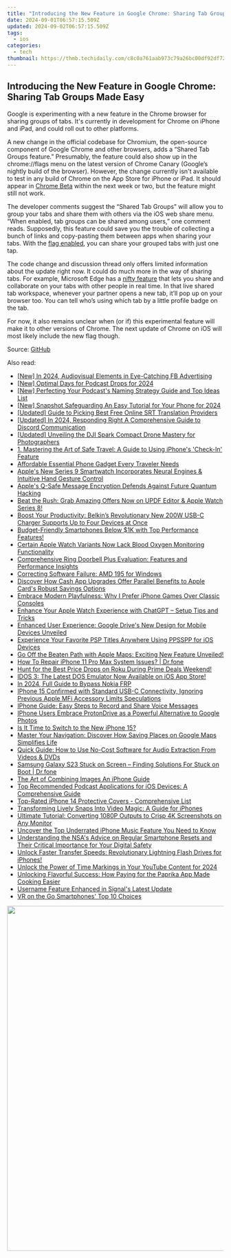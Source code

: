 ```yaml
---
title: "Introducing the New Feature in Google Chrome: Sharing Tab Groups Made Easy"
date: 2024-09-01T06:57:15.509Z
updated: 2024-09-02T06:57:15.509Z
tags:
  - ios
categories:
  - tech
thumbnail: https://thmb.techidaily.com/c8c0a761aab973c79a26bc00df92df723a573173c058dc152cef52dc4b741fd1.jpg
---
```


## Introducing the New Feature in Google Chrome: Sharing Tab Groups Made Easy

Google is experimenting with a new feature in the Chrome browser for sharing groups of tabs. It's currently in development for Chrome on iPhone and iPad, and could roll out to other platforms.

 A new change in the official codebase for Chromium, the open-source component of Google Chrome and other browsers, adds a “Shared Tab Groups feature.” Presumably, the feature could also show up in the chrome://flags menu on the latest version of Chrome Canary (Google’s nightly build of the browser). However, the change currently isn't available to test in any build of Chrome on the App Store for iPhone or iPad. It should appear in [Chrome Beta](https://www.google.com/chrome/beta/) within the next week or two, but the feature might still not work.

 The developer comments suggest the “Shared Tab Groups” will allow you to group your tabs and share them with others via the iOS web share menu. “When enabled, tab groups can be shared among users,” one comment reads. Supposedly, this feature could save you the trouble of collecting a bunch of links and copy-pasting them between apps when sharing your tabs. With the [flag enabled](https://apple-account.techidaily.com/icloud-separation-how-to-disconnect-apple-iphone-14-pro-max-and-ipad-by-drfone-ios/), you can share your grouped tabs with just one tap.

 The code change and discussion thread only offers limited information about the update right now. It could do much more in the way of sharing tabs. For example, Microsoft Edge has a [nifty feature](https://techtrends.techidaily.com/the-ultimate-list-of-5-innovative-apps-designed-to-help-you-forge-lasting-bonds/) that lets you share and collaborate on your tabs with other people in real time. In that live shared tab workspace, whenever your partner opens a new tab, it’ll pop up on your browser too. You can tell who’s using which tab by a little profile badge on the tab.

 For now, it also remains unclear when (or if) this experimental feature will make it to other versions of Chrome. The next update of Chrome on iOS will most likely include the new flag though.

 Source: [GitHub](https://github.com/chromium/chromium/commit/10d7d6ad77579616d8cf14af71f1e9e643d16453)

<ins class="adsbygoogle"
     style="display:block"
     data-ad-format="autorelaxed"
     data-ad-client="ca-pub-7571918770474297"
     data-ad-slot="1223367746"></ins>



<ins class="adsbygoogle"
     style="display:block"
     data-ad-client="ca-pub-7571918770474297"
     data-ad-slot="8358498916"
     data-ad-format="auto"
     data-full-width-responsive="true"></ins>

<span class="atpl-alsoreadstyle">Also read:</span>
<div><ul>
<li><a href="https://facebook-video-recording.techidaily.com/new-in-2024-audiovisual-elements-in-eye-catching-fb-advertising/"><u>[New] In 2024, Audiovisual Elements in Eye-Catching FB Advertising</u></a></li>
<li><a href="https://fox-http.techidaily.com/new-optimal-days-for-podcast-drops-for-2024/"><u>[New] Optimal Days for Podcast Drops for 2024</u></a></li>
<li><a href="https://article-posts.techidaily.com/new-perfecting-your-podcasts-naming-strategy-guide-and-top-ideas-list/"><u>[New] Perfecting Your Podcast's Naming Strategy  Guide and Top Ideas List</u></a></li>
<li><a href="https://snapchat-videos.techidaily.com/new-snapshot-safeguarding-an-easy-tutorial-for-your-phone-for-2024/"><u>[New] Snapshot Safeguarding  An Easy Tutorial for Your Phone for 2024</u></a></li>
<li><a href="https://some-knowledge.techidaily.com/updated-guide-to-picking-best-free-online-srt-translation-providers/"><u>[Updated] Guide to Picking Best Free Online SRT Translation Providers</u></a></li>
<li><a href="https://discord-videos.techidaily.com/updated-in-2024-responding-right-a-comprehensive-guide-to-discord-communication/"><u>[Updated] In 2024, Responding Right  A Comprehensive Guide to Discord Communication</u></a></li>
<li><a href="https://some-tips.techidaily.com/updated-unveiling-the-dji-spark-compact-drone-mastery-for-photographers/"><u>[Updated] Unveiling the DJI Spark  Compact Drone Mastery for Photographers</u></a></li>
<li><a href="https://os-tips.techidaily.com/1-mastering-the-art-of-safe-travel-a-guide-to-using-iphones-check-in-feature/"><u>1. Mastering the Art of Safe Travel: A Guide to Using iPhone's 'Check-In' Feature</u></a></li>
<li><a href="https://os-tips.techidaily.com/affordable-essential-phone-gadget-every-traveler-needs/"><u>Affordable Essential Phone Gadget Every Traveler Needs</u></a></li>
<li><a href="https://os-tips.techidaily.com/apples-new-series-9-smartwatch-incorporates-neural-engines-and-intuitive-hand-gesture-control/"><u>Apple's New Series 9 Smartwatch Incorporates Neural Engines & Intuitive Hand Gesture Control</u></a></li>
<li><a href="https://os-tips.techidaily.com/apples-q-safe-message-encryption-defends-against-future-quantum-hacking/"><u>Apple's Q-Safe Message Encryption Defends Against Future Quantum Hacking</u></a></li>
<li><a href="https://os-tips.techidaily.com/beat-the-rush-grab-amazing-offers-now-on-updf-editor-and-apple-watch-series-8/"><u>Beat the Rush: Grab Amazing Offers Now on UPDF Editor & Apple Watch Series 8!</u></a></li>
<li><a href="https://os-tips.techidaily.com/boost-your-productivity-belkins-revolutionary-new-200w-usb-c-charger-supports-up-to-four-devices-at-once/"><u>Boost Your Productivity: Belkin’s Revolutionary New 200W USB-C Charger Supports Up to Four Devices at Once</u></a></li>
<li><a href="https://os-tips.techidaily.com/budget-friendly-smartphones-below-1k-with-top-performance-features/"><u>Budget-Friendly Smartphones Below $1K with Top Performance Features!</u></a></li>
<li><a href="https://os-tips.techidaily.com/certain-apple-watch-variants-now-lack-blood-oxygen-monitoring-functionality/"><u>Certain Apple Watch Variants Now Lack Blood Oxygen Monitoring Functionality</u></a></li>
<li><a href="https://buynow-tips.techidaily.com/comprehensive-ring-doorbell-plus-evaluation-features-and-performance-insights/"><u>Comprehensive Ring Doorbell Plus Evaluation: Features and Performance Insights</u></a></li>
<li><a href="https://win11-tips.techidaily.com/correcting-software-failure-amd-195-for-windows/"><u>Correcting Software Failure: AMD 195 for Windows</u></a></li>
<li><a href="https://os-tips.techidaily.com/discover-how-cash-app-upgrades-offer-parallel-benefits-to-apple-cards-robust-savings-options/"><u>Discover How Cash App Upgrades Offer Parallel Benefits to Apple Card's Robust Savings Options</u></a></li>
<li><a href="https://os-tips.techidaily.com/embrace-modern-playfulness-why-i-prefer-iphone-games-over-classic-consoles/"><u>Embrace Modern Playfulness: Why I Prefer iPhone Games Over Classic Consoles</u></a></li>
<li><a href="https://os-tips.techidaily.com/enhance-your-apple-watch-experience-with-chatgpt-setup-tips-and-tricks/"><u>Enhance Your Apple Watch Experience with ChatGPT – Setup Tips and Tricks</u></a></li>
<li><a href="https://os-tips.techidaily.com/enhanced-user-experience-google-drives-new-design-for-mobile-devices-unveiled/"><u>Enhanced User Experience: Google Drive's New Design for Mobile Devices Unveiled</u></a></li>
<li><a href="https://os-tips.techidaily.com/experience-your-favorite-psp-titles-anywhere-using-ppsspp-for-ios-devices/"><u>Experience Your Favorite PSP Titles Anywhere Using PPSSPP for iOS Devices</u></a></li>
<li><a href="https://os-tips.techidaily.com/go-off-the-beaten-path-with-apple-maps-exciting-new-feature-unveiled/"><u>Go Off the Beaten Path with Apple Maps: Exciting New Feature Unveiled!</u></a></li>
<li><a href="https://blog-min.techidaily.com/how-to-repair-iphone-11-pro-max-system-issues-drfone-by-drfone-ios-system-repair-ios-system-repair/"><u>How To Repair iPhone 11 Pro Max System Issues? | Dr.fone</u></a></li>
<li><a href="https://buynow-help.techidaily.com/hunt-for-the-best-price-drops-on-roku-during-prime-deals-weekend/"><u>Hunt for the Best Price Drops on Roku During Prime Deals Weekend!</u></a></li>
<li><a href="https://os-tips.techidaily.com/idos-3-the-latest-dos-emulator-now-available-on-ios-app-store/"><u>IDOS 3: The Latest DOS Emulator Now Available on iOS App Store!</u></a></li>
<li><a href="https://android-frp.techidaily.com/in-2024-full-guide-to-bypass-nokia-frp-by-drfone-android/"><u>In 2024, Full Guide to Bypass Nokia FRP</u></a></li>
<li><a href="https://os-tips.techidaily.com/iphone-15-confirmed-with-standard-usb-c-connectivity-ignoring-previous-apple-mfi-accessory-limits-speculations/"><u>IPhone 15 Confirmed with Standard USB-C Connectivity, Ignoring Previous Apple MFi Accessory Limits Speculations</u></a></li>
<li><a href="https://os-tips.techidaily.com/iphone-guide-easy-steps-to-record-and-share-voice-messages/"><u>IPhone Guide: Easy Steps to Record and Share Voice Messages</u></a></li>
<li><a href="https://os-tips.techidaily.com/iphone-users-embrace-protondrive-as-a-powerful-alternative-to-google-photos/"><u>IPhone Users Embrace ProtonDrive as a Powerful Alternative to Google Photos</u></a></li>
<li><a href="https://os-tips.techidaily.com/is-it-time-to-switch-to-the-new-iphone-15/"><u>Is It Time to Switch to the New iPhone 15?</u></a></li>
<li><a href="https://os-tips.techidaily.com/master-your-navigation-discover-how-saving-places-on-google-maps-simplifies-life/"><u>Master Your Navigation: Discover How Saving Places on Google Maps Simplifies Life</u></a></li>
<li><a href="https://some-knowledge.techidaily.com/quick-guide-how-to-use-no-cost-software-for-audio-extraction-from-videos-and-dvds/"><u>Quick Guide: How to Use No-Cost Software for Audio Extraction From Videos & DVDs</u></a></li>
<li><a href="https://fix-guide.techidaily.com/samsung-galaxy-s23-stuck-on-screen-finding-solutions-for-stuck-on-boot-drfone-by-drfone-fix-android-problems-fix-android-problems/"><u>Samsung Galaxy S23 Stuck on Screen – Finding Solutions For Stuck on Boot | Dr.fone</u></a></li>
<li><a href="https://extra-resources.techidaily.com/the-art-of-combining-images-an-iphone-guide/"><u>The Art of Combining Images  An iPhone Guide</u></a></li>
<li><a href="https://os-tips.techidaily.com/top-recommended-podcast-applications-for-ios-devices-a-comprehensive-guide/"><u>Top Recommended Podcast Applications for iOS Devices: A Comprehensive Guide</u></a></li>
<li><a href="https://os-tips.techidaily.com/top-rated-iphone-14-protective-covers-comprehensive-list/"><u>Top-Rated iPhone 14 Protective Covers - Comprehensive List</u></a></li>
<li><a href="https://os-tips.techidaily.com/transforming-lively-snaps-into-video-magic-a-guide-for-iphones/"><u>Transforming Lively Snaps Into Video Magic: A Guide for iPhones</u></a></li>
<li><a href="https://tech-revival.techidaily.com/ultimate-tutorial-converting-1080p-outputs-to-crisp-4k-screenshots-on-any-monitor/"><u>Ultimate Tutorial: Converting 1080P Outputs to Crisp 4K Screenshots on Any Monitor</u></a></li>
<li><a href="https://os-tips.techidaily.com/uncover-the-top-underrated-iphone-music-feature-you-need-to-know/"><u>Uncover the Top Underrated iPhone Music Feature You Need to Know</u></a></li>
<li><a href="https://os-tips.techidaily.com/understanding-the-nsas-advice-on-regular-smartphone-resets-and-their-critical-importance-for-your-digital-safety/"><u>Understanding the NSA's Advice on Regular Smartphone Resets and Their Critical Importance for Your Digital Safety</u></a></li>
<li><a href="https://os-tips.techidaily.com/unlock-faster-transfer-speeds-revolutionary-lightning-flash-drives-for-iphones/"><u>Unlock Faster Transfer Speeds: Revolutionary Lightning Flash Drives for iPhones!</u></a></li>
<li><a href="https://some-tips.techidaily.com/unlock-the-power-of-time-markings-in-your-youtube-content-for-2024/"><u>Unlock the Power of Time Markings in Your YouTube Content for 2024</u></a></li>
<li><a href="https://os-tips.techidaily.com/unlocking-flavorful-success-how-paying-for-the-paprika-app-made-cooking-easier/"><u>Unlocking Flavorful Success: How Paying for the Paprika App Made Cooking Easier</u></a></li>
<li><a href="https://os-tips.techidaily.com/username-feature-enhanced-in-signals-latest-update/"><u>Username Feature Enhanced in Signal's Latest Update</u></a></li>
<li><a href="https://extra-information.techidaily.com/vr-on-the-go-smartphones-top-10-choices/"><u>VR on the Go  Smartphones' Top 10 Choices</u></a></li>
</ul></div>

<!-- affiliate ads begin -->
<a href="https://aspironcom.sjv.io/c/5597632/1941789/21554" target="_top" id="1941789"><img src="//a.impactradius-go.com/display-ad/21554-1941789" border="0" alt="" width="650" height="800"/></a><img height="0" width="0" src="https://imp.pxf.io/i/5597632/1941789/21554" style="position:absolute;visibility:hidden;" border="0" />
<!-- affiliate ads end -->